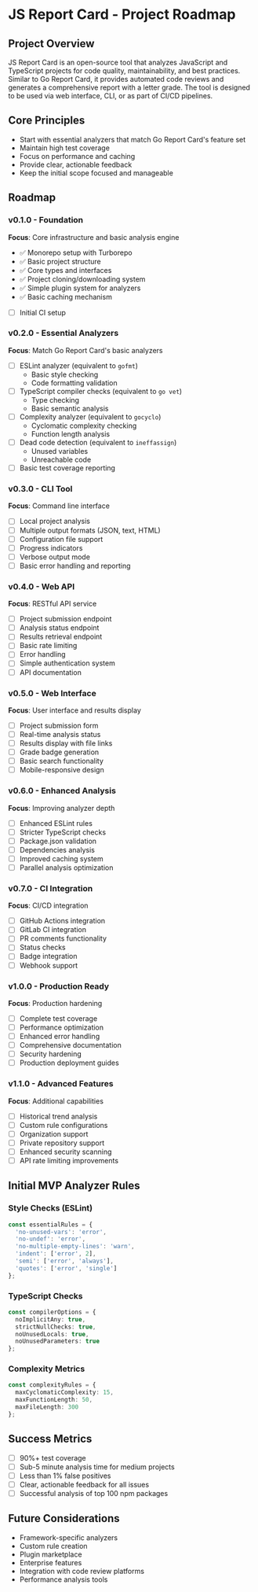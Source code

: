 # JS Report Card - Project Roadmap

## Project Overview
JS Report Card is an open-source tool that analyzes JavaScript and TypeScript projects for code quality, maintainability, and best practices. Similar to Go Report Card, it provides automated code reviews and generates a comprehensive report with a letter grade. The tool is designed to be used via web interface, CLI, or as part of CI/CD pipelines.

## Core Principles
- Start with essential analyzers that match Go Report Card's feature set
- Maintain high test coverage
- Focus on performance and caching
- Provide clear, actionable feedback
- Keep the initial scope focused and manageable

## Roadmap

### v0.1.0 - Foundation
**Focus**: Core infrastructure and basic analysis engine
- ✅ Monorepo setup with Turborepo
- ✅ Basic project structure
- ✅ Core types and interfaces
- ✅ Project cloning/downloading system
- ✅ Simple plugin system for analyzers
- ✅ Basic caching mechanism
- [ ] Initial CI setup

### v0.2.0 - Essential Analyzers
**Focus**: Match Go Report Card's basic analyzers
- [ ] ESLint analyzer (equivalent to `gofmt`)
  - Basic style checking
  - Code formatting validation
- [ ] TypeScript compiler checks (equivalent to `go vet`)
  - Type checking
  - Basic semantic analysis
- [ ] Complexity analyzer (equivalent to `gocyclo`)
  - Cyclomatic complexity checking
  - Function length analysis
- [ ] Dead code detection (equivalent to `ineffassign`)
  - Unused variables
  - Unreachable code
- [ ] Basic test coverage reporting

### v0.3.0 - CLI Tool
**Focus**: Command line interface
- [ ] Local project analysis
- [ ] Multiple output formats (JSON, text, HTML)
- [ ] Configuration file support
- [ ] Progress indicators
- [ ] Verbose output mode
- [ ] Basic error handling and reporting

### v0.4.0 - Web API
**Focus**: RESTful API service
- [ ] Project submission endpoint
- [ ] Analysis status endpoint
- [ ] Results retrieval endpoint
- [ ] Basic rate limiting
- [ ] Error handling
- [ ] Simple authentication system
- [ ] API documentation

### v0.5.0 - Web Interface
**Focus**: User interface and results display
- [ ] Project submission form
- [ ] Real-time analysis status
- [ ] Results display with file links
- [ ] Grade badge generation
- [ ] Basic search functionality
- [ ] Mobile-responsive design

### v0.6.0 - Enhanced Analysis
**Focus**: Improving analyzer depth
- [ ] Enhanced ESLint rules
- [ ] Stricter TypeScript checks
- [ ] Package.json validation
- [ ] Dependencies analysis
- [ ] Improved caching system
- [ ] Parallel analysis optimization

### v0.7.0 - CI Integration
**Focus**: CI/CD integration
- [ ] GitHub Actions integration
- [ ] GitLab CI integration
- [ ] PR comments functionality
- [ ] Status checks
- [ ] Badge integration
- [ ] Webhook support

### v1.0.0 - Production Ready
**Focus**: Production hardening
- [ ] Complete test coverage
- [ ] Performance optimization
- [ ] Enhanced error handling
- [ ] Comprehensive documentation
- [ ] Security hardening
- [ ] Production deployment guides

### v1.1.0 - Advanced Features
**Focus**: Additional capabilities
- [ ] Historical trend analysis
- [ ] Custom rule configurations
- [ ] Organization support
- [ ] Private repository support
- [ ] Enhanced security scanning
- [ ] API rate limiting improvements

## Initial MVP Analyzer Rules

### Style Checks (ESLint)
```typescript
const essentialRules = {
  'no-unused-vars': 'error',
  'no-undef': 'error',
  'no-multiple-empty-lines': 'warn',
  'indent': ['error', 2],
  'semi': ['error', 'always'],
  'quotes': ['error', 'single']
};
```

### TypeScript Checks
```typescript
const compilerOptions = {
  noImplicitAny: true,
  strictNullChecks: true,
  noUnusedLocals: true,
  noUnusedParameters: true
};
```

### Complexity Metrics
```typescript
const complexityRules = {
  maxCyclomaticComplexity: 15,
  maxFunctionLength: 50,
  maxFileLength: 300
};
```

## Success Metrics
- [ ] 90%+ test coverage
- [ ] Sub-5 minute analysis time for medium projects
- [ ] Less than 1% false positives
- [ ] Clear, actionable feedback for all issues
- [ ] Successful analysis of top 100 npm packages

## Future Considerations
- Framework-specific analyzers
- Custom rule creation
- Plugin marketplace
- Enterprise features
- Integration with code review platforms
- Performance analysis tools